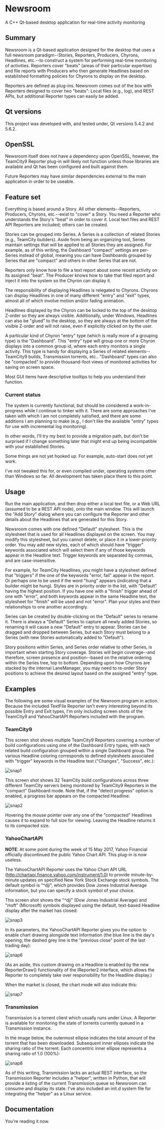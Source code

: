 # Newsroom
A C++ Qt-based desktop application for real-time activity monitoring

## Summary
Newsroom is a Qt-based application designed for the desktop that uses a full
newsroom paradigm--Stories, Reporters, Producers, Chyrons, Headlines, etc.--to
construct a system for performing real-time monitoring of activities.
Reporters cover "beats" (areas of their particular expertise) and file reports
with Producers who then generate Headlines based on established formatting
policies for Chyrons to display on the desktop.

Reporters are defined as plug-ins.  Newsroom comes out of the box with
Reporters designed to cover two "beats": Local files (e.g., log), and
REST APIs, but additional Reporter types can easily be added.

## Qt versions
This project was developed with, and tested under, Qt versions 5.4.2 and
5.6.2.

## OpenSSL
Newsroom itself does not have a dependency upon OpenSSL, however, the
TeamCity9 Reporter plug-in will likely not function unless those libraries
are available and Qt has been configured and built against them.

Future Reporters may have similar dependencies external to the main application
in order to be useable.

## Feature set
Everything is based around a Story.  All other elements--Reporters, Producers,
Chyrons, etc.--exist to "cover" a Story.  You need a Reporter who understands
the Story's "beat" in order to cover it.  Local text files and REST API
Reporters are included; others can be created.

Stories can be grouped into Series.  A Series is a collection of related
Stories (e.g., TeamCity builders).  Aside from being an organizing tool,
Series maintain settings that will be applied to all Stories they are
assigned.  For example, as of this writing, the Dashboard "compact" settings
are per-Series instead of global, meaning you can have Dashboards grouped by
Series that are "compact" and others in other Series that are not.

Reporters only know how to file a text report about some recent activity
on its assigned "beat".  The Producer knows how to take that filed report
and inject it into the system so the Chyron can display it.

The responsibility of displaying Headlines is relegated to Chyrons.  Chyrons
can display Headlines in one of many different "entry" and "exit" types,
almost all of which involve motion and/or fading animation.

Headlines displayed by the Chyron can be locked to the top of the desktop
Z-order so they are always visible.  Additionally, under Windows, Headlines
can also be "glued" to the desktop, so they are always at the bottom of the
visible Z-order and will not raise, even if explicitly clicked on by the user.

A particular kind of Chyron "entry" type (which is really more of a grouping
type) is the "Dashboard".  This "entry" type will group one or more Chyron
displays into a common group id, where each entry monitors a single activity.
This type is handy for displaying a Series of related elements--TeamCity9
builds, Transmission torrents, etc..  "Dashboard" types can also be "compacted"
to provide thousand-foot views of monitored activities for saving on screen
space.

Most GUI items have descriptive tooltips to help you understand their function.

### Current status
The system is currently functional, but should be considered a work-in-progress
while I continue to tinker with it.  There are some approaches I've taken with
which I am not completely satisfied, and there are some additions I am planning
to make (e.g., I don't like the available "entry" types for use with incremental
log monitoring).

In other words, I'll try my best to provide a migration path, but don't be
surprised if I change something later that might end up being incompatible with
your established Stories.

Some things are not yet hooked up.  For example, auto-start does not yet work.

I've not tweaked this for, or even compiled under, operating systems other than
Windows so far.  All development has taken place there to this point.

## Usage
Run the main application, and then drop either a local text file, or a Web URL
(assumed to be a REST API node), onto the main window.  This will launch the
"Add Story" dialog where you can configure the Reporter and other details about
the Headlines that are generated for this Story.

Newsroom comes with one defined "Default" stylesheet.  This is the stylesheet
that is used for all Headlines displayed on the screen.  You may modify this
stylesheet, but you cannot delete, or place it in a lower-priority order.  You
may add new styles, each of which should have "trigger" keywords associated
which will select them if any of those keywords appear in the Headline text.
Trigger keywords are separated by commas, and are case-insensitive.

For example, for TeamCity Headlines, you might have a stylesheet defined that
"triggers" if the one of the keywords "error, fail" appear in the report.  Or
perhaps one to be used if the word "hung" appears (indicating that a builder
might be hung).  Styles are in priority order in the list, with "Default"
having the highest position.  If you have one with a "finish" trigger ahead of
one with "error", and both keywords appear in the same Headline text, the
stylesheet for "finish" will be used and not "error".  Plan your styles and
their relationships to one another accordingly.

Series can be created by double-clicking on the "Default" series to rename it.
There is always a "Default" Series to capture all newly added Stories, so
renaming it will cause a new "Default" entry to appear.  Stories can be dragged
and dropped between Series, but each Story must belong to a Series (with new
Stories automatically added to "Default").

Story positions within Series, and Series order relative to other Series, is
important when starting Story coverage.  Stories will begin coverage--and
therefore, screen presence and position--based on the relative ordering within
the Series tree, top to bottom.  Depending upon how Chyrons are stacked by the
internal LaneManager, you may need to re-order Story positions to achieve the
desired layout based on the assigned "entry" type.

## Examples

The following are some visual examples of the Newroom program in action.
Because the included TextFile Reporter isn't every interesting beyond its
possible Entry and Exit types, I'm only including screen shots of the TeamCity9
and YahooChartAPI Reporters included with the program.

### TeamCity9

This screen shot shows multiple TeamCity9 Reporters covering a number of
build configurations using one of the Dashboard Entry types, with each
related build configuration grouped within a single Dashboard group.  The
various Headline coloring corresponds to defined stylesheets associated with
"trigger" keywords in the Headline text ("Changes", "Success", etc.):

![snap1](https://cloud.githubusercontent.com/assets/4536448/22610013/ac5e719a-ea20-11e6-9724-899d53ffe75a.png)

This screen shot shows 32 TeamCity build configurations across three different
TeamCity servers being monitored by TeamCity9 Reporters in the "compact"
Dashboard mode.  Note that, if the "detect progress" option is enabled, a
progress bar appears on the compacted Headline:

![snap2](https://cloud.githubusercontent.com/assets/4536448/22610018/afad370a-ea20-11e6-91e7-f89a33499101.png)

Hovering the mouse pointer over any one of the "compacted" Headlines causes it
to expand to full size for viewing.  Leaving the Headline returns it to its
compacted size.

### YahooChartAPI

**NOTE**: At some point during the week of 15 May 2017, Yahoo Financial officially
discontinued the public Yahoo Chart API.  This plug-in is now useless.

The YahooChartAPI Reporter uses the Yahoo Chart API URL
(http://chartapi.finance.yahoo.com/instrument/1.0) to provide minute-by-minute
updates on specified New York Stock Exchange stock symbols.  The default
symbol is "^dji", which provides Dow Jones Industrial Average information,
but you can specify a stock symbol of your choice.

This screen shot shows the "^dji" (Dow Jones Industrial Average) and "msft"
(Microsoft) symbols displayed using the default, text-based Headline display
after the market has closed:

![snap3](https://cloud.githubusercontent.com/assets/4536448/22610019/b0faf69c-ea20-11e6-9482-63a411d6b223.png)

In its parameters, the YahooChartAPI Reporter gives you the option to enable
chart drawing alongside text information (the blue line is the day's opening;
the dashed grey line is the "previous close" point of the last trading day):

![snap6](https://cloud.githubusercontent.com/assets/4536448/22795957/d09e2aac-eeb5-11e6-8a7e-195b0a71df5d.png)

(As an aside, this custom drawing on a Headline is enabled by the new
ReporterDraw() functionality of the IReporter2 interface, which allows the
Reporter to completely take over responsibility for the Headline display.)

When the market is closed, the chart mode will also indicate this:

![snap7](https://cloud.githubusercontent.com/assets/4536448/22845777/7e5b9512-efa1-11e6-81b9-2643c60b0251.png)

### Transmission

Transmission is a torrent client which usually runs under Linux.  A Reporter
is available for monitoring the state of torrents currently queued in a
Transmission instance.

In the image below, the outermost ellipse indicates the total amount of the
torrent that has been downloaded.  Subsequent inner ellipses indicate the
sharing ratio of the torrent.  Each concentric inner ellipse represents a
sharing ratio of 1.0 (100%):

![snap8](https://cloud.githubusercontent.com/assets/4536448/23098833/a39fb554-f615-11e6-9e1a-98ddbf9cd6f1.png)

As of this writing, Transmission lacks an actual REST interface, so the
Transmission Reporter includes a "helper", written in Python, that will
provide a listing of the current Transmission queue so Newsroom can consume
and display its state.  I've also included an init.d system file for
integrating the "helper" as a Linux service.

## Documentation
You're reading it now.
